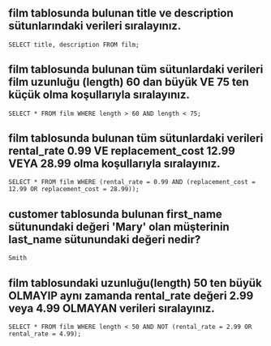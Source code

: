 ## film tablosunda bulunan title ve description sütunlarındaki verileri sıralayınız.

    SELECT title, description FROM film;


## film tablosunda bulunan tüm sütunlardaki verileri film uzunluğu (length) 60 dan büyük VE 75 ten küçük olma koşullarıyla sıralayınız.

    SELECT * FROM film WHERE length > 60 AND length < 75;


## film tablosunda bulunan tüm sütunlardaki verileri rental_rate 0.99 VE replacement_cost 12.99 VEYA 28.99 olma koşullarıyla sıralayınız.

    SELECT * FROM film WHERE (rental_rate = 0.99 AND (replacement_cost = 12.99 OR replacement_cost = 28.99));


## customer tablosunda bulunan first_name sütunundaki değeri 'Mary' olan müşterinin last_name sütunundaki değeri nedir?

    Smith 


## film tablosundaki uzunluğu(length) 50 ten büyük OLMAYIP aynı zamanda rental_rate değeri 2.99 veya 4.99 OLMAYAN verileri sıralayınız.

    SELECT * FROM film WHERE length < 50 AND NOT (rental_rate = 2.99 OR rental_rate = 4.99);
